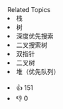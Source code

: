<div><div>Related Topics</div><div><li>栈</li><li>树</li><li>深度优先搜索</li><li>二叉搜索树</li><li>双指针</li><li>二叉树</li><li>堆（优先队列）</li></div></div><br><div><li>👍 151</li><li>👎 0</li></div>